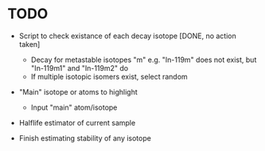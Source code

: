 # TODO

- Script to check existance of each decay isotope [DONE, no action taken]
  - Decay for metastable isotopes "m" e.g. "In-119m" does not exist, but "In-119m1" and "In-119m2" do
  - If multiple isotopic isomers exist, select random

- "Main" isotope or atoms to highlight
  - Input "main" atom/isotope

- Halflife estimator of current sample

- Finish estimating stability of any isotope
